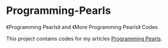 Programming-Pearls
==================

《Programming Pearls》 and 《More Programming Pearls》 Codes

This project contains codes for my articles [Programming Pearls](http://dreamrunner.org/blog/2014/05/24/programming-pearls-overview/).

